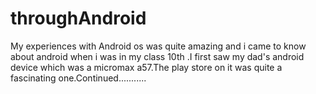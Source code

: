 # throughAndroid
My experiences with Android os
was quite amazing and i came to know
about android when i was in my class 10th 
.I first saw my dad's android device which
was a micromax a57.The play store on it was
quite a fascinating one.Continued...........
